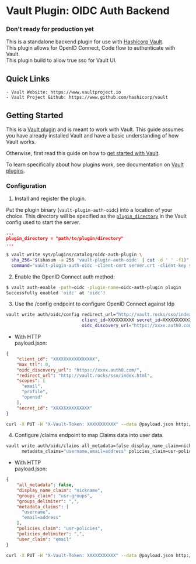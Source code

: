# Vault Plugin: OIDC Auth Backend

### Don't ready for production yet
This is a standalone backend plugin for use with [Hashicorp Vault](https://www.github.com/hashicorp/vault).   
This plugin allows for OpenID Connect, Code flow to authenticate with Vault.    
This plugin build to allow true sso for Vault UI.

## Quick Links
    - Vault Website: https://www.vaultproject.io
    - Vault Project Github: https://www.github.com/hashicorp/vault

## Getting Started

This is a [Vault plugin](https://www.vaultproject.io/docs/internals/plugins.html)
and is meant to work with Vault. This guide assumes you have already installed Vault
and have a basic understanding of how Vault works.

Otherwise, first read this guide on how to [get started with Vault](https://www.vaultproject.io/intro/getting-started/install.html).

To learn specifically about how plugins work, see documentation on [Vault plugins](https://www.vaultproject.io/docs/internals/plugins.html).

### Configuration

1. Install and register the plugin.

Put the plugin binary (`vault-plugin-auth-oidc`) into a location of your choice. This directory
will be specified as the [`plugin_directory`](https://www.vaultproject.io/docs/configuration/index.html#plugin_directory)
in the Vault config used to start the server.

```json
...
plugin_directory = "path/to/plugin/directory"
...
```

```sh
$ vault write sys/plugins/catalog/oidc-auth-plugin \   
  sha_256="$(shasum -a 256 'vault-plugin-auth-oidc' | cut -d ' ' -f1)" \
  command="vault-plugin-auth-oidc -client-cert server.crt -client-key server.key"
```

2. Enable the OpenID Connect auth method:

```sh
$ vault auth-enable -path=oidc -plugin-name=oidc-auth-plugin plugin
Successfully enabled 'oidc' at 'oidc'!
```

3. Use the /config endpoint to configure OpenID Connect against Idp

```sh
vault write auth/oidc/config redirect_url="http://vault.rocks/sso/index.html" \  
                             client_id=XXXXXXXXXX secret_id=XXXXXXXXXXXXXX scopes="email,profile" \
                             oidc_discovery_url="https://xxxx.auth0.com/"
```

* With HTTP  
payload.json:
```json
{
    "client_id": "XXXXXXXXXXXXXXXX",
    "max_ttl": 0,
    "oidc_discovery_url": "https://xxxx.auth0.com/",
    "redirect_url": "http://vault.rocks/sso/index.html",
    "scopes": [
      "email",
      "profile",
      "openid"
    ],
    "secret_id": "XXXXXXXXXXXXXX"
}
```

```sh
curl -X PUT -H "X-Vault-Token: XXXXXXXXXXX" --data @payload.json http://vault.co/v1/auth/oidc/config
```

4. Configure /claims endpoint to map Claims data into user data.

```sh
vault write auth/oidc/claims all_metadata=false display_name_claim=nickname groups_claim=usr-groups \
      metadata_claims="username,email=address" policies_claim=usr-policies user_claim=email
```

* With HTTP  
payload.json:
```json
{
    "all_metadata": false,
    "display_name_claim": "nickname",
    "groups_claim": "usr-groups",
    "groups_delimiter": ",",
    "metadata_claims": [
      "username",
      "email=address"
    ],
    "policies_claim": "usr-policies",
    "policies_delimiter": ",",
    "user_claim": "email"
}
```

```sh
curl -X PUT -H "X-Vault-Token: XXXXXXXXXXX" --data @payload.json http://vault.co/v1/auth/oidc/claims
```
